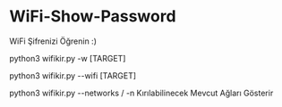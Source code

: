# WiFi-Show-Password
WiFi Şifrenizi Öğrenin :)

python3 wifikir.py -w [TARGET]

python3 wifikir.py --wifi [TARGET]

python3 wifikir.py --networks / -n Kırılabilinecek Mevcut Ağları Gösterir

